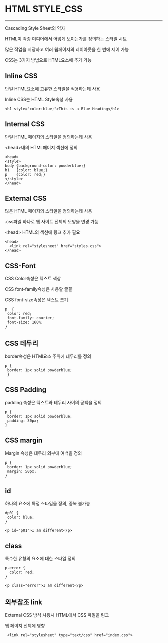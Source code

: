 # HTML STYLE_CSS
-------------------

Cascading Style Sheet의 약자

HTML이 각종 미디어에서 어떻게 보이는가를 정의하는 스타일 시트

많은 작업을 저장하고 여러 웹페이지의 레이아웃을 한 번에 제어 가능

CSS는 3가지 방법으로 HTML요소에 추가 가능

## Inline CSS

  단일 HTML요소에 고유한 스타일을 적용하는데 사용
  
  Inline CSS는 HTML Style속성 사용
  
  ```
  <h1 style="color:blue;">This is a Blue Heading</h1>
  ```
## Internal CSS
 
  단일 HTML 페이지의 스타일을 정의하는데 사용
  
  \<head>내의 HTML페이지 섹션에 정의
  
  ```
  <head>
  <style>
  body {background-color: powderblue;}
  h1   {color: blue;}
  p    {color: red;}
  </style>
  </head>
  ```

## External CSS

  많은 HTML 페이지의 스타일을 정의하는데 사용

  .css파일 하나로 웹 사이트 전체의 모양을 변경 가능

  \<head> HTML의 섹션에 링크 추가 필요

  ```
  <head>
    <link rel="stylesheet" href="styles.css">
  </head>
  ```
  
 ## CSS-Font
 
 CSS Color속성은 텍스트 색상
 
 CSS font-family속성은 사용할 글꼴
 
 CSS font-size속성은 텍스트 크기
 
 ```
 p  {
  color: red;
  font-family: courier;
  font-size: 160%;
}
 ```
 
 ## CSS 테두리
 
 border속성은 HTMl요소 주위에 테두리를 정의
 
 ```
 p {
  border: 1px solid powderblue;
  }
 ```
 
 ## CSS Padding
 
 padding 속성은 텍스트와 테두리 사이의 공백을 정의
 
 ```
 p {
  border: 1px solid powderblue;
  padding: 30px;
}
 ```
 
 ## CSS margin
 
 Margin 속성은 테두리 외부에 여백을 정의
 
 ```
 p {
  border: 1px solid powderblue;
  margin: 50px;
}
 ```
 
 ## id
 
 하나의 요소에 특정 스타일을 정의, 중복 불가능
 
 ```
 #p01 {
  color: blue;
}

<p id="p01">I am different</p>
```

## class

특수한 유형의 요소에 대한 스타일 정의

```
p.error {
  color: red;
}

<p class="error">I am different</p>
```

## 외부참조 link

External CSS 방식 사용시 HTML에서 CSS 파일을 링크

웹 페이지 전체에 영향

```
 <link rel="stylesheet" type="text/css" href="index.css">
```
